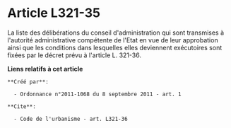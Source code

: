 # Article L321-35

La liste des délibérations du conseil d'administration qui sont transmises à l'autorité administrative compétente de l'Etat
en vue de leur approbation ainsi que les conditions dans lesquelles elles deviennent exécutoires sont fixées par le décret
prévu à l'article L. 321-36.

**Liens relatifs à cet article**

	**Créé par**:

	  - Ordonnance n°2011-1068 du 8 septembre 2011 - art. 1

	**Cite**:

	  - Code de l'urbanisme - art. L321-36

